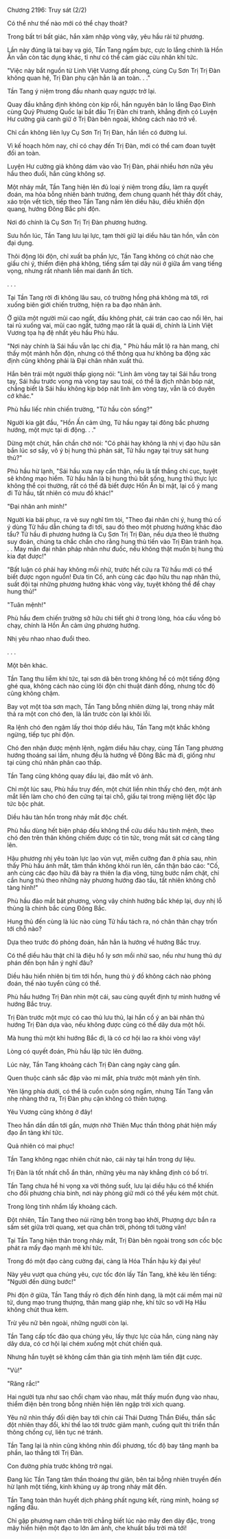 




Chương 2196: Truy sát (2/2)


Có thể như thế nào mới có thể chạy thoát?

Trong bất tri bất giác, hắn xâm nhập vòng vây, yêu hầu rải tứ phương.

Lần này đúng là tai bay vạ gió, Tần Tang ngầm bực, cực lo lắng chính là Hồn Ấn vẫn còn tác dụng khác, tỉ như có thể cảm giác cừu nhân khí tức.

"Việc này bắt nguồn từ Linh Việt Vương đất phong, cùng Cụ Sơn Trị Trị Đàn không quan hệ, Trị Đàn phụ cận hẳn là an toàn. . ."

Tần Tang ý niệm trong đầu nhanh quay ngược trở lại.

Quay đầu khẳng định không còn kịp rồi, hắn nguyên bản lo lắng Đạo Đình cùng Quỷ Phương Quốc lại bắt đầu Trị Đàn chi tranh, khẳng định có Luyện Hư cường giả canh giữ ở Trị Đàn bên ngoài, không cách nào trở về.

Chỉ cần không liên lụy Cụ Sơn Trị Trị Đàn, hắn liền có đường lui.

Vì kế hoạch hôm nay, chỉ có chạy đến Trị Đàn, mới có thể cam đoan tuyệt đối an toàn.

Luyện Hư cường giả không dám vào vào Trị Đàn, phái nhiều hơn nữa yêu hầu theo đuổi, hắn cũng không sợ.

Một nháy mắt, Tần Tang hiện lên đủ loại ý niệm trong đầu, làm ra quyết đoán, ma hỏa bỗng nhiên bành trướng, đem chung quanh hết thảy đốt cháy, xáo trộn vết tích, tiếp theo Tần Tang nắm lên diều hâu, điều khiển độn quang, hướng Đông Bắc phi độn.

Nơi đó chính là Cụ Sơn Trị Trị Đàn phương hướng.

Sưu hồn lúc, Tần Tang lưu lại lực, tạm thời giữ lại diều hâu tàn hồn, vẫn còn đại dụng.

Thôi động lôi độn, chỉ xuất ba phần lực, Tần Tang không có chút nào che giấu chi ý, thiểm điện phá không, tiếng sấm tại dãy núi ở giữa ầm vang tiếng vọng, nhưng rất nhanh liền mai danh ẩn tích.

. . .

Tại Tần Tang rời đi không lâu sau, có trường hồng phá không mà tới, rơi xuống biên giới chiến trường, hiện ra ba đạo nhân ảnh.

Ở giữa một người mũi cao ngất, đầu không phát, cái trán cao cao nổi lên, hai tai rủ xuống vai, mũi cao ngất, tướng mạo rất là quái dị, chính là Linh Việt Vương tọa hạ đệ nhất yêu hầu Phù hầu.

"Nơi này chính là Sái hầu vẫn lạc chi địa, " Phù hầu mắt lộ ra hàn mang, chỉ thấy một mảnh hỗn độn, nhưng có thể thông qua hư không ba động xác định cũng không phải là Đại chân nhân xuất thủ.

Hắn bên trái một người thấp giọng nói: "Linh âm vòng tay tại Sái hầu trong tay, Sái hầu trước vong mà vòng tay sau toái, có thể là địch nhân bóp nát, chẳng biết là Sái hầu không kịp bóp nát linh âm vòng tay, vẫn là có duyên cớ khác."

Phù hầu liếc nhìn chiến trường, "Tử hầu còn sống?"

Người kia gật đầu, "Hồn Ấn cảm ứng, Tử hầu ngay tại đông bắc phương hướng, một mực tại di động. . ."

Dừng một chút, hắn chần chờ nói: "Có phải hay không là nhị vị đạo hữu săn bắn lúc sơ sẩy, vô ý bị hung thủ phản sát, Tử hầu ngay tại truy sát hung thủ?"

Phù hầu hừ lạnh, "Sái hầu xưa nay cẩn thận, nếu là tất thắng chi cục, tuyệt sẽ không mạo hiểm. Tử hầu hẳn là bị hung thủ bắt sống, hung thủ thực lực không thể coi thường, rất có thể đã biết được Hồn Ấn bí mật, lại cố ý mang đi Tử hầu, tất nhiên có mưu đồ khác!"

"Đại nhân anh minh!"

Người kia bái phục, ra vẻ suy nghĩ tìm tòi, "Theo đại nhân chi ý, hung thủ cố ý dùng Tử hầu dẫn chúng ta đi tới, sau đó theo một phương hướng khác đào tẩu? Tử hầu đi phương hướng là Cụ Sơn Trị Trị Đàn, nếu dựa theo lẽ thường suy đoán, chúng ta chắc chắn cho rằng hung thủ tiến vào Trị Đàn tránh họa. . . May mắn đại nhân pháp nhãn như đuốc, nếu không thật muốn bị hung thủ kia đạt được!"

"Bất luận có phải hay không mồi nhử, trước hết cứu ra Tử hầu mới có thể biết được ngọn nguồn! Đưa tin Cố, anh cùng các đạo hữu thu nạp nhân thủ, suất đội tại những phương hướng khác vòng vây, tuyệt không thể để chạy hung thủ!"

"Tuân mệnh!"

Phù hầu đem chiến trường sở hữu chi tiết ghi ở trong lòng, hóa cầu vồng bỏ chạy, chính là Hồn Ấn cảm ứng phương hướng.

Nhị yêu nhao nhao đuổi theo.

. . .

Một bên khác.

Tần Tang thu liễm khí tức, tại sơn dã bên trong không hề có một tiếng động ghé qua, không cách nào cùng lôi độn chi thuật đánh đồng, nhưng tốc độ cũng không chậm.

Bay vọt một tòa sơn mạch, Tần Tang bỗng nhiên dừng lại, trong nháy mắt thả ra một con chó đen, là lần trước còn lại khôi lỗi.

Ra lệnh chó đen ngậm lấy thoi thóp diều hâu, Tần Tang một khắc không ngừng, tiếp tục phi độn.

Chó đen nhận được mệnh lệnh, ngậm diều hâu chạy, cùng Tần Tang phương hướng thoáng sai lầm, nhưng đều là hướng về Đông Bắc mà đi, giống như tại cùng chủ nhân phân cao thấp.

Tần Tang cũng không quay đầu lại, đảo mắt vô ảnh.

Chỉ một lúc sau, Phù hầu truy đến, một chút liền nhìn thấy chó đen, một ánh mắt liền làm cho chó đen cứng tại tại chỗ, giấu tại trong miệng liệt độc lập tức bộc phát.

Diều hâu tàn hồn trong nháy mắt độc chết.

Phù hầu dùng hết biện pháp đều không thể cứu diều hâu tính mệnh, theo chó đen trên thân không chiếm được có tin tức, trong mắt sát cơ càng tăng lên.

Hậu phương nhị yêu toàn lực lao vùn vụt, miễn cưỡng đan ở phía sau, nhìn thấy Phù hầu ánh mắt, tâm thần không khỏi run lên, cẩn thận báo cáo: "Cố, anh cùng các đạo hữu đã bày ra thiên la địa võng, từng bước nắm chặt, chỉ cần hung thủ theo những này phương hướng đào tẩu, tất nhiên không chỗ tàng hình!"

Phù hầu đảo mắt bát phương, vòng vây chính hướng bắc khép lại, duy nhị lỗ thủng là chính bắc cùng Đông Bắc.

Hung thủ đến cùng là lúc nào cùng Tử hầu tách ra, nó chân thân chạy trốn tới chỗ nào?

Dựa theo trước đó phỏng đoán, hắn hẳn là hướng về hướng Bắc truy.

Có thể diều hâu thật chỉ là điệu hổ ly sơn mồi nhử sao, nếu như hung thủ dự phán đến bọn hắn ý nghĩ đâu?

Diều hâu hiển nhiên bị tìm tới hồn, hung thủ ý đồ không cách nào phỏng đoán, thế nào tuyển cũng có thể.

Phù hầu hướng Trị Đàn nhìn một cái, sau cùng quyết định tự mình hướng về hướng Bắc truy.

Trị Đàn trước một mực có cao thủ lưu thủ, lại hắn cố ý an bài nhân thủ hướng Trị Đàn dựa vào, nếu không được cũng có thể dây dưa một hồi.

Mà hung thủ một khi hướng Bắc đi, là có cơ hội lao ra khỏi vòng vây!

Lòng có quyết đoán, Phù hầu lập tức lên đường.

Lúc này, Tần Tang khoảng cách Trị Đàn càng ngày càng gần.

Quen thuộc cảnh sắc đập vào mi mắt, phía trước một mảnh yên tĩnh.

Yên lặng phía dưới, có thể là cuồn cuộn sóng ngầm, nhưng Tần Tang vẫn nhẹ nhàng thở ra, Trị Đàn phụ cận không có thiên tượng.

Yêu Vương cũng không ở đây!

Theo hắn dần dần tới gần, mượn nhờ Thiên Mục thần thông phát hiện mấy đạo ẩn tàng khí tức.

Quả nhiên có mai phục!

Tần Tang không ngạc nhiên chút nào, cái này tại hắn trong dự liệu.

Trị Đàn là tốt nhất chỗ ẩn thân, những yêu ma này khẳng định có bố trí.

Tần Tang chưa hề hi vọng xa vời thông suốt, lưu lại diều hâu có thể khiến cho đối phương chia binh, nơi này phòng giữ mới có thể yếu kém một chút.

Trong lòng tính nhẩm lấy khoảng cách.

Đột nhiên, Tần Tang theo núi rừng bên trong bạo khởi, Phượng dực bắn ra sấm sét giữa trời quang, xẹt qua chân trời, phóng tới tường vân!

Tại Tần Tang hiện thân trong nháy mắt, Trị Đàn bên ngoài trong sơn cốc bộc phát ra mấy đạo mạnh mẽ khí tức.

Trong đó một đạo càng cường đại, càng là Hóa Thần hậu kỳ đại yêu!

Này yêu vượt qua chúng yêu, cực tốc đón lấy Tần Tang, khẽ kêu lên tiếng: "Người đến dừng bước!"

Phi độn ở giữa, Tần Tang thấy rõ địch đến hình dạng, là một cái mềm mại nữ tử, dung mạo trung thượng, thân mang giáp nhẹ, khí tức so với Hạ Hầu không chút thua kém.

Trừ yêu nữ bên ngoài, những người còn lại.

Tần Tang cấp tốc đảo qua chúng yêu, lấy thực lực của hắn, cùng nàng này dây dưa, có cơ hội lại chém xuống một chút chiến quả.

Nhưng hắn tuyệt sẽ không cầm thân gia tính mệnh làm tiền đặt cược.

"Vù!"

"Răng rắc!"

Hai người tựa như sao chổi chạm vào nhau, mắt thấy muốn đụng vào nhau, thiểm điện bên trong bỗng nhiên hiện lên ngập trời xích quang.

Yêu nữ nhìn thấy đối diện bay tới chín cái Thái Dương Thần Điểu, thần sắc đột nhiên thay đổi, khí thế lao tới trước giảm mạnh, cuống quít thi triển thần thông chống cự, liên tục né tránh.

Tần Tang lại là nhìn cũng không nhìn đối phương, tốc độ bay tăng mạnh ba phần, lao thẳng tới Trị Đàn.

Con đường phía trước không trở ngại.

Đang lúc Tần Tang tâm thần thoáng thư giãn, bên tai bỗng nhiên truyền đến hừ lạnh một tiếng, kinh khủng uy áp trong nháy mắt đến.

Tần Tang toàn thân huyết dịch phảng phất ngưng kết, rùng mình, hoảng sợ ngẩng đầu.

Chỉ gặp phương nam chân trời chẳng biết lúc nào mây đen dày đặc, trong mây hiển hiện một đạo to lớn âm ảnh, che khuất bầu trời mà tới!




